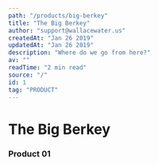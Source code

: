 ```yaml
---
path: "/products/big-berkey"
title: "The Big Berkey"
author: "support@wallacewater.us"
createdAt: "Jan 26 2019"
updatedAt: "Jan 26 2019"
description: "Where do we go from here?"
av: ""
readTime: "2 min read"
source: "/"
id: 1
tag: "PRODUCT"
---
```



# The Big Berkey

### Product 01